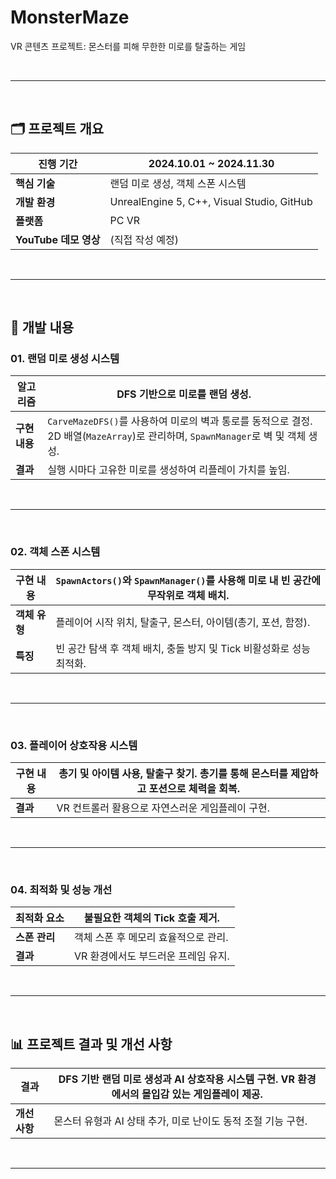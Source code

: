 # MonsterMaze

VR 콘텐츠 프로젝트: 몬스터를 피해 무한한 미로를 탈출하는 게임

<br>

---

<br>

## 🗂️ **프로젝트 개요**

| **진행 기간**       | 2024.10.01 ~ 2024.11.30                |
|---------------------|---------------------------------------|
| **핵심 기술**       | 랜덤 미로 생성, 객체 스폰 시스템 |
| **개발 환경**       | UnrealEngine 5, C++, Visual Studio, GitHub |
| **플랫폼**          | PC VR                                 |
| **YouTube 데모 영상** | (직접 작성 예정)                        |

<br>

---

<br>

## 📂 **개발 내용**

### **01. 랜덤 미로 생성 시스템**
| **알고리즘** | DFS 기반으로 미로를 랜덤 생성. |
|--------------|--------------------------------|
| **구현 내용** | `CarveMazeDFS()`를 사용하여 미로의 벽과 통로를 동적으로 결정. 2D 배열(`MazeArray`)로 관리하며, `SpawnManager`로 벽 및 객체 생성. |
| **결과**     | 실행 시마다 고유한 미로를 생성하여 리플레이 가치를 높임. |

<br>

---

<br>

### **02. 객체 스폰 시스템**
| **구현 내용** | `SpawnActors()`와 `SpawnManager()`를 사용해 미로 내 빈 공간에 무작위로 객체 배치. |
|---------------|-----------------------------------------------------------------------------------|
| **객체 유형** | 플레이어 시작 위치, 탈출구, 몬스터, 아이템(총기, 포션, 함정).                    |
| **특징**      | 빈 공간 탐색 후 객체 배치, 충돌 방지 및 Tick 비활성화로 성능 최적화.            |

<br>

---

<br>

### **03. 플레이어 상호작용 시스템**
| **구현 내용** | 총기 및 아이템 사용, 탈출구 찾기. 총기를 통해 몬스터를 제압하고 포션으로 체력을 회복. |
|---------------|-------------------------------------------------------------------------------------|
| **결과**      | VR 컨트롤러 활용으로 자연스러운 게임플레이 구현.                                   |

<br>

---

<br>

### **04. 최적화 및 성능 개선**
| **최적화 요소** | 불필요한 객체의 Tick 호출 제거. |
|-----------------|--------------------------------|
| **스폰 관리**    | 객체 스폰 후 메모리 효율적으로 관리. |
| **결과**         | VR 환경에서도 부드러운 프레임 유지. |

<br>

---

<br>

## 📊 **프로젝트 결과 및 개선 사항**

| **결과** | DFS 기반 랜덤 미로 생성과 AI 상호작용 시스템 구현. VR 환경에서의 몰입감 있는 게임플레이 제공. |
|----------|-------------------------------------------------------------------------------------------|
| **개선 사항** | 몬스터 유형과 AI 상태 추가, 미로 난이도 동적 조절 기능 구현.                             |

<br>

---

<br>
